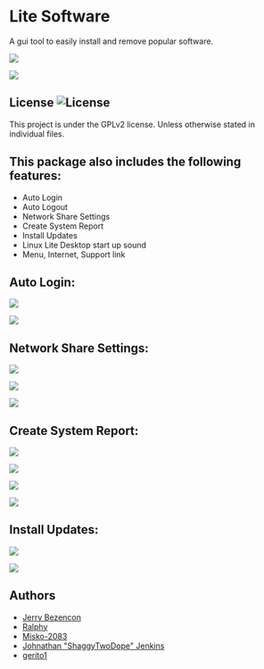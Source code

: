 Lite Software
================

A gui tool to easily install and remove popular software.

![](http://i.imgur.com/OtAawni.png)

![](http://i.imgur.com/41Q1avt.png)

## License ![License](https://img.shields.io/badge/license-GPLv2-green.svg)

This project is under the GPLv2 license. Unless otherwise stated in individual files.

## This package also includes the following features:
- Auto Login
- Auto Logout
- Network Share Settings
- Create System Report
- Install Updates
- Linux Lite Desktop start up sound
- Menu, Internet, Support link

## Auto Login:

![](http://imgur.com/l4pp0uc.png)

![](http://imgur.com/ikWotKx.png)

## Network Share Settings:

![](http://imgur.com/mzCd1gU.png)

![](http://imgur.com/b3asIo8.png)

![](http://imgur.com/7j6m908.png)

## Create System Report:

![](http://imgur.com/g2HfAFx.png)

![](http://imgur.com/Ajn7H6M.png)

![](http://imgur.com/Jq2wtNn.png)

![](http://imgur.com/nLGd0bE.png)

## Install Updates:

![](http://imgur.com/qCdQ1kG.png)

![](http://imgur.com/KLGKnXG.png)

## Authors
- [Jerry Bezencon](https://github.com/linuxlite/)
- [Ralphy](https://github.com/ralphys)
- [Misko-2083](https://github.com/Misko-2083/)
- [Johnathan "ShaggyTwoDope" Jenkins](https://github.com/shaggytwodope/)
- [gerito1](https://github.com/gerito1/) 
